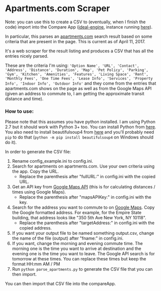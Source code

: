 # Apartments.com Scraper

Note: you can use this to create a CSV to (eventually, when I finish the code) import into the Compare App ([ideal-engine](https://github.com/adinutzyc21/ideal-engine), instance running [here](ideal-engine.herokuapp.com)).

In particular, this parses an [apartments.com](apartments.com) search result based on some criteria that are present in the page. This is current as of April 11, 2017.

It's a web scraper for the result listing and produces a CSV that has all the entries nicely parsed. 

These are the criteria I'm using:
`'Option Name', 'URL', 'Contact', 'Address', 'Distance', 'Duration', 'Map', 'Pet Policy', 'Parking', 'Gym', 'Kitchen', 'Amenities', 'Features', 'Living Space', 'Rent', 'Monthly Fees', 'One Time Fees', 'Lease Info', 'Services', 'Property Info', 'Indoor Info', 'Outdoor Info'` and they come from the entries that apartments.com shows on the page as well as from the Google Maps API (given an address to commute to, I am getting the approximate transit distance and time).

### How to use:

Please note that this assumes you have python installed. I am using Python 2.7 but it should work with Python 3+ too.
You can install Python from [here](https://www.python.org/downloads/). 
You also need to install beautifulsoup4 from [here](https://www.crummy.com/software/BeautifulSoup/bs4/doc/) and you'll probably need `pip` to do that (`python -m pip install beautifulsoup4` on Windows should do it).

In order to generate the CSV file:

1. Rename config_example.ini to config.ini.
2. Search for apartments on apartments.com. Use your own criteria using the app. Copy the URL.
    - Replace the parenthesis after "fullURL:" in config.ini with the copied URL.
3. Get an API key from [Google Maps API](https://developers.google.com/maps/documentation/distance-matrix/get-api-key) (this is for calculating distances / times using Google Maps).
    - Replace the parenthesis after "mapsAPIKey:" in config.ini with the key.
4. Search for the address you want to commute to on [Google Maps](https://www.google.com/maps). Copy the Google formatted address. For example, for the Empire State building, that address looks like "350 5th Ave New York, NY 10118".
    - Replace the parenthesis after "targetAddress:" in config.ini with the copied address.
5. If you want your output file to be named something output.csv, change the name of the file (output) after "fname:" in config.ini.
7. If you want, change the morning and evening commute time. The morning one is the time you want to arrive at destination and the evening one is the time you want to leave. The Google API search is for tomorrow at these times. You can replace these times but keep the format HH:mm AM / PM
6. Run `python parse_apartments.py` to generate the CSV file that you can then import.

You can then import that CSV file into the compareApp.
